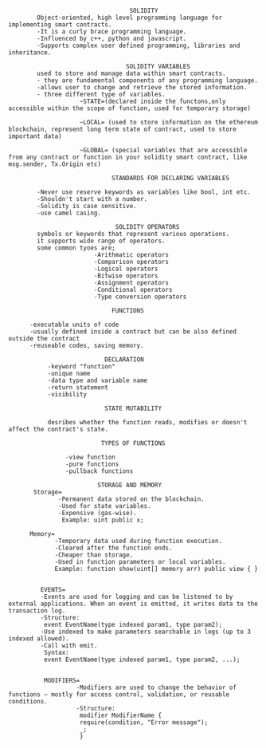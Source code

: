                                       SOLIDITY
            Object-oriented, high level programming language for implementing smart contracts.
            -It is a curly brace programming language.
            -Influenced by c++, python and javascript.
            -Supports complex user defined programming, libraries and inheritance.

                                     SOLIDITY VARIABLES
            used to store and manage data within smart contracts.
            - they are fundamental components of any programming language.
            -allows user to change and retrieve the stored information.
            - three different type of variables.
                        ~STATE=(declared inside the functons,only accessible within the scope of function, used for temporary storage)

                        ~LOCAL= (used to store information on the ethereum blockchain, represent long term state of contract, used to store important data)

                        ~GLOBAL= (special variables that are accessible from any contract or function in your solidity smart contract, like msg.sender, Tx.Origin etc)
            
                                 STANDARDS FOR DECLARING VARIABLES
                         
            -Never use reserve keywords as variables like bool, int etc.
            -Shouldn't start with a number.
            -Solidity is case sensitive.
            -use camel casing.
             
                                  SOLIDITY OPERATORS
            symbols or keywords that represent various operations.
            it supports wide range of operators.
            some common tyoes are;
                            -Arithmatic operators
                            -Comparison operators
                            -Logical operators
                            -Bitwise operators
                            -Assignment operators
                            -Conditional operators
                            -Type conversion operators

                                 FUNCTIONS
               
          -executable units of code
          -usually defined inside a contract but can be also defined outside the contract
          -reuseable codes, saving memory.
                               
                               DECLARATION
               -keyword "function"
               -unique name
               -data type and variable name
               -return statement
               -visibility

                               STATE MUTABILITY
               
               desribes whether the function reads, modifies or doesn't affect the contract's state.

                              TYPES OF FUNCTIONS

                    -view function
                    -pure functions
                    -pullback functions

                             STORAGE AND MEMORY
           Storage=
                  -Permanent data stored on the blockchain.
                  -Used for state variables.
                  -Expensive (gas-wise).
                   Example: uint public x;

          Memory=
                 -Temporary data used during function execution.
                 -Cleared after the function ends.
                 -Cheaper than storage.
                 -Used in function parameters or local variables.
                 Example: function show(uint[] memory arr) public view { }
            

             EVENTS=
             -Events are used for logging and can be listened to by external applications. When an event is emitted, it writes data to the transaction log.
             -Structure:
              event EventName(type indexed param1, type param2);
             -Use indexed to make parameters searchable in logs (up to 3 indexed allowed).
             -Call with emit.
              Syntax:
              event EventName(type indexed param1, type param2, ...);


              MODIFIERS=
                       -Modifiers are used to change the behavior of functions — mostly for access control, validation, or reusable conditions.
                       -Structure:
                        modifier ModifierName {
                        require(condition, "Error message");
                        _;
                        }
